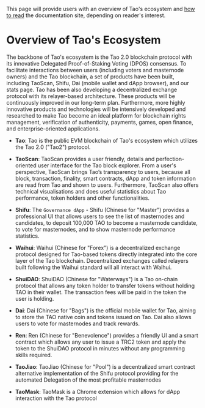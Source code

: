 This page will provide users with an overview of Tao's ecosystem and 
[how to read](/get-started/how_to_read/) the documentation site, depending on reader's interest.

# Overview of Tao's Ecosystem

The backbone of Tao's ecosystem is the Tao 2.0 blockchain protocol  with its innovative Delegated Proof-of-Staking Voting (DPOS) consensus. To facilitate interactions between users (including voters and masternode owners) and the Tao blockchain, a set of products have been built, including TaoScan, Shifu, Dai (mobile wallet and dApp browser), and our stats page. Tao has been also developing a decentralized exchange protocol with its relayer-based architecture. These products will be continuously improved in our long-term plan. Furthermore, more highly innovative products and technologies will be intensively developed and researched to make Tao become an ideal platform for blockchain rights management, verification of authenticity, payments, games, open finance, and enterprise-oriented applications.   

* **Tao**: Tao is the public EVM blockchain of Tao's ecosystem which utilizes the Tao 2.0 ("Tao2") protocol.

* **TaoScan**: TaoScan provides a user friendly, details and perfection-oriented user interface for the Tao block explorer. From a user's perspective, TaoScan brings Tao’s transparency to users, because all block, transaction, finality, smart contracts, dApp and token information are read from Tao and shown to users. Furthermore, TaoScan also offers technical visualisations and does useful statistics about Tao performance, token holders and other functionalities.

* **Shifu**: The `Governance dApp` - Shifu (Chinese for "Master") provides a professional UI that allows users to see the list of masternodes and candidates, to deposit 100,000 TAO to become a masternode candidate, to vote for masternodes, and to show masternode performance statistics.

* **Waihui**: Waihui (Chinese for "Forex") is a decentralized exchange protocol designed for Tao-based tokens directly integrated into the core layer of the Tao blockchain. Decentralized exchanges called relayers built following the Waihui standard will all interact with Waihui.

* **ShuiDAO**: ShuiDAO (Chinese for "Waterways") is a Tao on-chain protocol that allows any token holder to transfer tokens without holding TAO in their wallet. The transaction fees will be paid in the token the user is holding.

* **Dai**: Dai (Chinese for "Bags") is the official mobile wallet for Tao, aiming to store the TAO native coin and tokens issued on Tao. Dai also allows users to vote for masternodes and track rewards.

* **Ren**: Ren (Chinese for "Benevolence") provides a friendly UI and a smart contract which allows any user to issue a TRC2 token and apply the token to the ShuiDAO protocol in minutes without any programming skills required.

* **TaoJiao**: TaoJiao (Chinese for "Pool") is a decentralized smart contract alternative implementation of the Shifu protocol providing for the automated Delegation of the most profitable masternodes

* **TaoMask**: TaoMask is a Chrome extension which allows for dApp interaction with the Tao protocol
